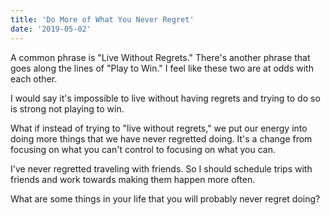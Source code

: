 ```yaml
---
title: 'Do More of What You Never Regret'
date: '2019-05-02'
---
```


A common phrase is "Live Without Regrets." There's another phrase that goes along the lines of "Play to Win." I feel like these two are at odds with each other.

I would say it's impossible to live without having regrets and trying to do so is strong not playing to win.

What if instead of trying to "live without regrets," we put our energy into doing more things that we have never regretted doing. It's a change from focusing on what you can't control to focusing on what you can.

I've never regretted traveling with friends. So I should schedule trips with friends and work towards making them happen more often.

What are some things in your life that you will probably never regret doing?